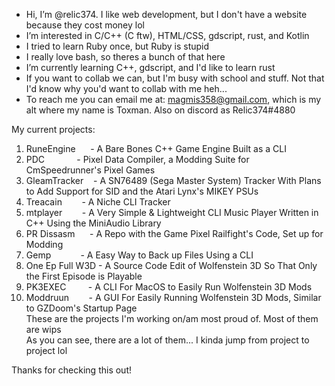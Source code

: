 - Hi, I’m @relic374. I like web development, but I don't have a website because they cost money lol
- I’m interested in C/C++ (C ftw), HTML/CSS, gdscript, rust, and Kotlin
- I tried to learn Ruby once, but Ruby is stupid
- I really love bash, so theres a bunch of that here
- I’m currently learning C++, gdscript, and I'd like to learn rust
- If you want to collab we can, but I'm busy with school and stuff. Not that I'd know why you'd want to collab with me heh...
- To reach me you can email me at: magmis358@gmail.com, which is my alt where my name is Toxman. Also on discord as Relic374#4880

My current projects:<br>
1.  RuneEngine      - A Bare Bones C++ Game Engine Built as a CLI
2.  PDC             - Pixel Data Compiler, a Modding Suite for CmSpeedrunner's Pixel Games
3.  GleamTracker    - A SN76489 (Sega Master System) Tracker With Plans to Add Support for SID and the Atari Lynx's MIKEY PSUs
4.  Treacain        - A Niche CLI Tracker
5.  mtplayer        - A Very Simple & Lightweight CLI Music Player Written in C++ Using the MiniAudio Library
6.  PR Dissasm      - A Repo with the Game Pixel Railfight's Code, Set up for Modding
7.  Gemp            - A Easy Way to Back up Files Using a CLI
8.  One Ep Full W3D - A Source Code Edit of Wolfenstein 3D So That Only the First Episode is Playable
9.  PK3EXEC         - A CLI For MacOS to Easily Run Wolfenstein 3D Mods
10. Moddruun        - A GUI For Easily Running Wolfenstein 3D Mods, Similar to GZDoom's Startup Page<br>
These are the projects I'm working on/am most proud of. Most of them are wips<br>
As you can see, there are a lot of them... I kinda jump from project to project lol<br>

Thanks for checking this out!
